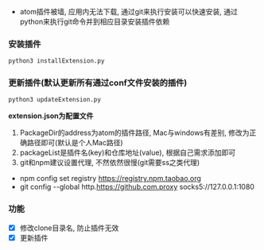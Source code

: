 - atom插件被墙, 应用内无法下载, 通过git来执行安装可以快速安装, 通过python来执行git命令并到相应目录安装插件依赖

### 安装插件
```bash
python3 installExtension.py
```
### 更新插件(默认更新所有通过conf文件安装的插件)
```bash
python3 updateExtension.py
```

**extension.json为配置文件**

1. PackageDir的address为atom的插件路径, Mac与windows有差别, 修改为正确路径即可(默认是个人Mac路径)
2. packageList是插件名(key)和仓库地址(value), 根据自己需求添加即可
3. git和npm建议设置代理, 不然依然很慢(git需要ss之类代理)
- npm config set registry https://registry.npm.taobao.org
- git config --global http.https://github.com.proxy socks5://127.0.0.1:1080

### 功能
- [x] 修改clone目录名, 防止插件无效
- [x] 更新插件
